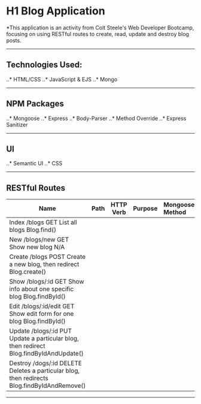 # H1 Blog Application

*This application is an activity from Colt Steele's Web Developer Bootcamp, focusing on using RESTful 
routes to create, read, update and destroy blog posts.  

--------------------
Technologies Used:
--------------------
..* HTML/CSS
..* JavaScript & EJS
..* Mongo

-----------------
NPM Packages
-----------------
..* Mongoose
..* Express
..* Body-Parser
..* Method Override
..* Express Sanitizer

---------------
UI
---------------
..* Semantic UI
..* CSS


----------------------------------------------------------------------------------------------------
RESTful Routes
----------------------------------------------------------------------------------------------------
|Name  |   Path    |  HTTP Verb 	  | Purpose									             |    Mongoose Method
|------|:---------:|:--------------:|:------------------------------------:|:----------------------------
|Index	  /blogs			  GET			      List all blogs								                Blog.find()
|New		  /blogs/new		GET			      Show new blog 								                N/A
|Create	/blogs			    POST		      Create a new blog, then redirect			        Blog.create()
|Show	  /blogs/:id		  GET			      Show info about one specific blog			        Blog.findById()
|Edit	  /blogs/:id/edit	GET			      Show edit form for one blog					          Blog.findById()
|Update	/blogs/:id		  PUT			      Update a particular blog, then redirect		    Blog.findByIdAndUpdate()
|Destroy	/dogs/:id		  DELETE		    Deletes a particular blog, then redirects	    Blog.findByIdAndRemove()
--------------------------------------------------------------------------------------------------------
